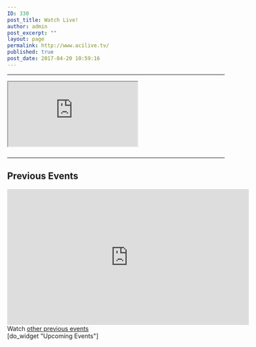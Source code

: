 ```yaml
---
ID: 330
post_title: Watch Live!
author: admin
post_excerpt: ""
layout: page
permalink: http://www.acilive.tv/
published: true
post_date: 2017-04-20 10:59:16
---
```

<hr />

<div id="watch-live">
    <div class="embed-responsive embed-responsive-16by9">
        <iframe src="https://www.youtube.com/embed/live_stream?channel=UCIQVsLx7MIwj5ZhswD3ff3Q" width="300" height="150"></iframe>
    </div>
    <div style="font-size: 11px; padding-top: 10px; width: 560px;"></div>
</div>
<div id="previous-events">
    <hr />
    <h2>Previous Events</h2>
    <div class="embed-responsive embed-responsive-16by9">
        <iframe class="embed-responsive-item" width="560" height="315" src="https://www.youtube.com/embed/videoseries?list=PLxbYQbP8SEqZ6WDDlQJmHLRjmevsGy3rA"
            frameborder="0" gesture="media" allow="encrypted-media" allowfullscreen width="300" height="150"></iframe>
        Watch
        <a href="http://original.livestream.com/acilivetv/folder">other previous events</a>
    </div>
    <div>
         [do_widget "Upcoming Events"]
    </div>
</div>